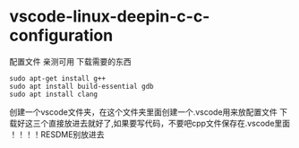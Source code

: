 # vscode-linux-deepin-c-c-configuration
配置文件 亲测可用
下载需要的东西
```
sudo apt-get install g++
sudo apt install build-essential gdb
sudo apt install clang
```
创建一个vscode文件夹，在这个文件夹里面创建一个.vscode用来放配置文件
下载好这三个直接放进去就好了,如果要写代码，不要吧cpp文件保存在.vscode里面
！！！！RESDME别放进去
